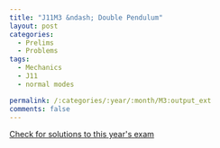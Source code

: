 ```yaml
---
title: "J11M3 &ndash; Double Pendulum"
layout: post
categories:
  - Prelims
  - Problems
tags:
  - Mechanics
  - J11
  - normal modes

permalink: /:categories/:year/:month/M3:output_ext
comments: false
---
```

<object data="2011J3M.pdf" type="application/pdf" width="100%" height="500"></object>
<div class="message"><a href='https://princetonprelim.com/prelim/26/'>Check for solutions to this year's exam</a></div>
